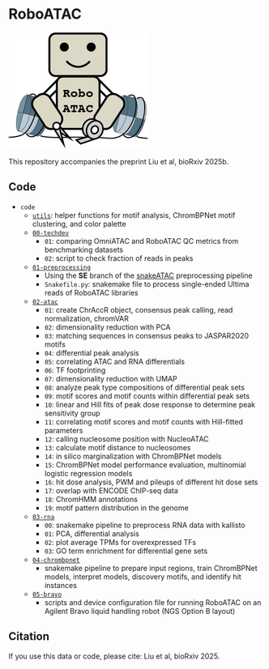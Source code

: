 
# RoboATAC
![](img/roboatac-logo.png) 

This repository accompanies the preprint Liu et al, bioRxiv 2025b.

## Code

* `code`
    * [`utils`](https://github.com/GreenleafLab/RoboATAC/tree/main/code/utils): helper functions for motif analysis, ChromBPNet motif clustering, and color palette
    * [`00-techdev`](https://github.com/GreenleafLab/RoboATAC/tree/main/code/00-techdev)
        * `01`: comparing OmniATAC and RoboATAC QC metrics from benchmarking datasets
        * `02`: script to check fraction of reads in peaks
    * [`01-preprocessing`](https://github.com/GreenleafLab/RoboATAC/tree/main/code/01-preprocessing)
        * Using the **SE** branch of the [snakeATAC](https://github.com/GreenleafLab/snakeATAC_singularity/) preprocessing pipeline
        * `Snakefile.py`: snakemake file to process single-ended Ultima reads of RoboATAC libraries
    * [`02-atac`](https://github.com/GreenleafLab/RoboATAC/tree/main/code/02-atac)
        * `01`: create ChrAccR object, consensus peak calling, read normalization, chromVAR
        * `02`: dimensionality reduction with PCA
        * `03`: matching sequences in consensus peaks to JASPAR2020 motifs
        * `04`: differential peak analysis
        * `05`: correlating ATAC and RNA differentials
        * `06`: TF footprinting
        * `07`: dimensionality reduction with UMAP 
        * `08`: analyze peak type compositions of differential peak sets
        * `09`: motif scores and motif counts within differential peak sets
        * `10`: linear and Hill fits of peak dose response to determine peak sensitivity group
        * `11`: correlating motif scores and motif counts with Hill-fitted parameters
        * `12`: calling nucleosome position with NucleoATAC
        * `13`: calculate motif distance to nucleosomes
        * `14`: in silico marginalization with ChromBPNet models
        * `15`: ChromBPNet model performance evaluation, multinomial logistic regression models
        * `16`: hit dose analysis, PWM and pileups of different hit dose sets
        * `17`: overlap with ENCODE ChIP-seq data 
        * `18`: ChromHMM annotations
        * `19`: motif pattern distribution in the genome
    * [`03-rna`](https://github.com/GreenleafLab/RoboATAC/tree/main/code/03-rna)
        * `00`: snakemake pipeline to preprocess RNA data with kallisto
        * `01`: PCA, differential analysis
        * `02`: plot average TPMs for overexpressed TFs
        * `03`: GO term enrichment for differential gene sets
    * [`04-chrombpnet`](https://github.com/GreenleafLab/RoboATAC/tree/main/code/04-chrombpnet)
        * snakemake pipeline to prepare input regions, train ChromBPNet models, interpret models, discovery motifs, and identify hit instances
    * [`05-bravo`](https://github.com/GreenleafLab/RoboATAC/tree/main/code/05-bravo)
        * scripts and device configuration file for running RoboATAC on an Agilent Bravo liquid handling robot (NGS Option B layout)


## Citation
If you use this data or code, please cite: Liu et al, bioRxiv 2025.


